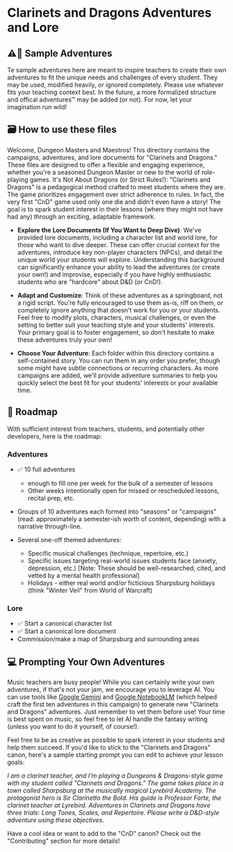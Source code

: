 # Clarinets and Dragons Adventures and Lore

## ⚠️🚧 Sample Adventures
Te sample adventures here are meant to inspire teachers to create their own adventures to fit the unique needs and challenges of every student. They may be used, modified heavily, or ignored completely. Please use whatever fits your teaching context best. In the future, a more formalized structure and offical adventures™ may be added (or not). For now, let your imagination run wild!

## :card_file_box: How to use these files
Welcome, Dungeon Masters and Maestros! This directory contains the campaigns, adventures, and lore documents for "Clarinets and Dragons." These files are designed to offer a flexible and engaging experience, whether you're a seasoned Dungeon Master or new to the world of role-playing games.
It's Not About Dragons (or Strict Rules!): "Clarinets and Dragons" is a pedagogical method crafted to meet students where they are. The game prioritizes engagement over strict adherence to rules. In fact, the very first "CnD" game used only one die and didn't even have a story! The goal is to spark student interest in their lessons (where they might not have had any) through an exciting, adaptable framework.


* **Explore the Lore Documents (If You Want to Deep Dive)**: We've provided lore documents, including a character list and world lore, for those who want to dive deeper. These can offer crucial context for the adventures, introduce key non-player characters (NPCs), and detail the unique world your students will explore. Understanding this background can significantly enhance your ability to lead the adventures (or create your own!)  and improvise, especially if you have highly enthusiastic students who are "hardcore" about D&D (or CnD!).


* **Adapt and Customize**: Think of these adventures as a springboard, not a rigid script. You're fully encouraged to use them as-is, riff on them, or completely ignore anything that doesn't work for you or your students. Feel free to modify plots, characters, musical challenges, or even the setting to better suit your teaching style and your students' interests. Your primary goal is to foster engagement, so don't hesitate to make these adventures truly your own!


* **Choose Your Adventure**: Each folder within this directory contains a self-contained story. You can run them in any order you prefer, though some might have subtle connections or recurring characters. As more campaigns are added, we'll provide adventure summaries to help you quickly select the best fit for your students' interests or your available time.

##  :round_pushpin: Roadmap
With sufficient interest from teachers, students, and potentially other developers, here is the roadmap: 

### **Adventures**
- ✅ 10 full adventures 
    - enough to fill one per week for the bulk of a semester of lessons
    - Other weeks intentionally open for missed or rescheduled lessons, recital prep, etc. 

- Groups of 10 adventures each formed into "seasons" or "campaigns" (read: approximately a semester-ish worth of content, depending) with a narrative through-line.

- Several one-off themed adventures:
    - Specific musical challenges (technique, repertoire, etc.)
    - Specific issues targeting real-world issues students face (anxiety, depression, etc.) [Note: These should be well-researched, cited, and vetted by a mental health professional]
    - Holidays - either real world and/or ficticious Sharpsburg holidays (think "Winter Veil" from World of Warcraft)

### Lore
- ✅ Start a canonical character list
- ✅ Start a canonical lore document
- Commission/make a map of Sharpsburg and surrounding areas

## 💻 Prompting Your Own Adventures

Music teachers are busy people! While you can certainly write your own adventures, if that's not your jam, we encourage you to leverage AI. You can use tools like [Google Gemini](https://gemini.google.com) and [Google NotebookLM](https://notebooklm.google.com) (which helped craft the first ten adventures in this campaign) to generate new "Clarinets and Dragons" adventures. Just remember to vet them before use! Your time is best spent on music, so feel free to let AI handle the fantasy writing (unless you want to do it yourself, of course!).

Feel free to be as creative as possible to spark interest in your students and help them succeed. If you'd like to stick to the "Clarinets and Dragons" canon, here's a sample starting prompt you can edit to achieve your lesson goals:

*I am a clarinet teacher, and I'm playing a Dungeons & Dragons-style game with my student called "Clarinets and Dragons." The game takes place in a town called Sharpsburg at the musically magical Lyrebird Academy. The protagonist hero is Sir Clarinetto the Bold. His guide is Professor Forte, the clarinet teacher at Lyrebird. Adventures in Clarinets and Dragons have three trials: Long Tones, Scales, and Repertoire. Please write a D&D-style adventure using these objectives.*

Have a cool idea or want to add to the "CnD" canon? Check out the "Contributing" section for more details!
